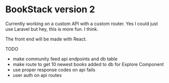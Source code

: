# BookStack version 2

Currently working on a custom API with a custom router. Yes I could just use Laravel but hey, this is more fun. I think.

The front end will be made with React.


TODO

- make community feed api endpoints and db table
- make route to get 10 newest books added to db for Explore Component
- use proper response codes on api fails
- user auth on api routes
